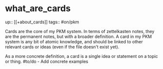 # what_are_cards

up:: [[+about_cards]]
tags:: #on/pkm

Cards are the core of my PKM system.
In terms of zettelkasten notes, they are the permanent notes, but with a broader definition.
A card in my PKM system is any bit of atomic knowledge, and should be linked to other relevant cards or ideas (even if the file doesn't exist yet).

As a more concrete definition, a card is a single idea or statement on a topic or thing.
#to/do - Add concrete examples

